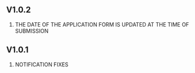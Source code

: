 ## V1.0.2
1. THE DATE OF THE APPLICATION FORM IS UPDATED AT THE TIME OF SUBMISSION

## V1.0.1
1. NOTIFICATION FIXES